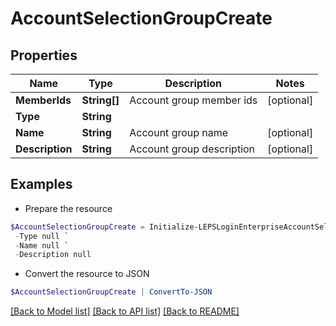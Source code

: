 # AccountSelectionGroupCreate
## Properties

Name | Type | Description | Notes
------------ | ------------- | ------------- | -------------
**MemberIds** | **String[]** | Account group member ids | [optional] 
**Type** | **String** |  | 
**Name** | **String** | Account group name | [optional] 
**Description** | **String** | Account group description | [optional] 

## Examples

- Prepare the resource
```powershell
$AccountSelectionGroupCreate = Initialize-LEPSLoginEnterpriseAccountSelectionGroupCreate  -MemberIds null `
 -Type null `
 -Name null `
 -Description null
```

- Convert the resource to JSON
```powershell
$AccountSelectionGroupCreate | ConvertTo-JSON
```

[[Back to Model list]](../README.md#documentation-for-models) [[Back to API list]](../README.md#documentation-for-api-endpoints) [[Back to README]](../README.md)


